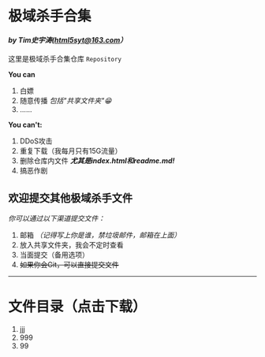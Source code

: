 # 极域杀手合集 
#### *by Tim史宇涛(html5syt@163.com）*
这里是极域杀手合集仓库 `Repository` 

**You can**

  1. 白嫖
  2. 随意传播 *包括"共享文件夹"😁*
  3. ......

**You can't:**

  1. DDoS攻击
  2. 重复下载（我每月只有15G流量）
  3. 删除仓库内文件 ***尤其是index.html和readme.md!***
  4. 搞恶作剧

## 欢迎提交其他极域杀手文件
*你可以通过以下渠道提交文件：*
  1. 邮箱 *（记得写上你是谁，禁垃圾邮件，邮箱在上面）*
  2. 放入共享文件夹，我会不定时查看
  3. 当面提交（备用选项）
  4. ~~如果你会Git，可以直接提交文件~~
- - -
# 文件目录（点击下载）
  1. jjj
  2. 999
  3. 99
